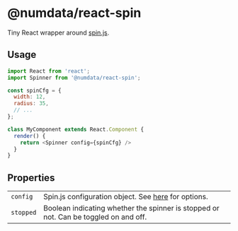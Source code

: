 # @numdata/react-spin

Tiny React wrapper around [spin.js](http://fgnass.github.io/spin.js/).

## Usage

```javascript
import React from 'react';
import Spinner from '@numdata/react-spin';

const spinCfg = {
  width: 12,
  radius: 35,
  // ...
};

class MyComponent extends React.Component {
  render() {
    return <Spinner config={spinCfg} />
  }
}
```

## Properties

<table>
  <tr>
    <td><code>config</code></td>
    <td>Spin.js configuration object. See <a href="http://fgnass.github.io/spin.js/">here</a> for options.</td>
  </tr>
  <tr>
    <td><code>stopped</code></td>
    <td>Boolean indicating whether the spinner is stopped or not. Can be toggled on and off.
  </tr>
</table>
